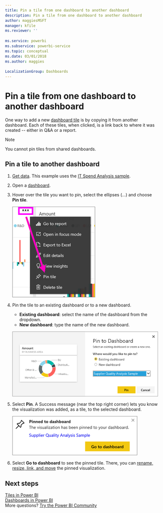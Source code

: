 ```yaml
---
title: Pin a tile from one dashboard to another dashboard
description: Pin a tile from one dashboard to another dashboard
author: maggiesMSFT
manager: kfile
ms.reviewer: ''

ms.service: powerbi
ms.subservice: powerbi-service
ms.topic: conceptual
ms.date: 03/01/2018
ms.author: maggies

LocalizationGroup: Dashboards
---
```

# Pin a tile from one dashboard to another dashboard
One way to add a new [dashboard tile](consumer/end-user-tiles.md) is by copying it from another dashboard. Each of these tiles, when clicked, is a link back to where it was created -- either in Q&A or a report. 

> [!NOTE]
> You cannot pin tiles from shared dashboards.

## Pin a tile to another dashboard
1. [Get data](service-get-data.md). This example uses the [IT Spend Analysis sample](sample-it-spend.md).
2. Open a [dashboard](consumer/end-user-dashboards.md).
3. Hover over the tile you want to pin, select the ellipses (...) and choose **Pin tile**.  
   
   ![ellipses menu](media/service-pin-tile-to-another-dashboard/power-bi-pin-another-dash.png)
4. Pin the tile to an existing dashboard or to a new dashboard. 
   
   * **Existing dashboard**: select the name of the dashboard from the dropdown.
   * **New dashboard**: type the name of the new dashboard.
   
   ![Pin to Dashboard dialog](media/service-pin-tile-to-another-dashboard/pbi_pintoanotherdash.png)
5. Select **Pin**.
   A Success message (near the top right corner) lets you know the visualization was added, as a tile, to the selected dashboard.
   
   ![Pinned to dashboard window](media/service-pin-tile-to-another-dashboard/power-bi-pin-success.png)
6. Select **Go to dashboard** to see the pinned tile. There, you can [rename, resize, link, and move](service-dashboard-edit-tile.md) the pinned visualization.

## Next steps
[Tiles in Power BI](consumer/end-user-tiles.md)  
[Dashboards in Power BI](consumer/end-user-dashboards.md)  
More questions? [Try the Power BI Community](http://community.powerbi.com/)

